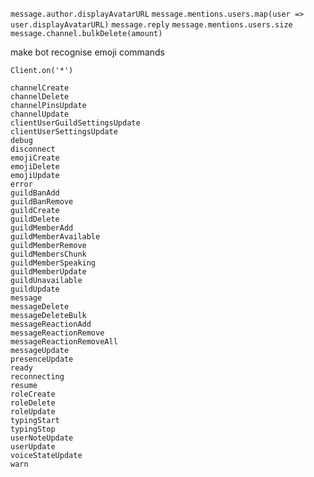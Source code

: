 `message.author.displayAvatarURL`
`message.mentions.users.map(user => user.displayAvatarURL)`
`message.reply`
`message.mentions.users.size`
`message.channel.bulkDelete(amount)`

make bot recognise emoji commands


```
Client.on('*')

channelCreate
channelDelete
channelPinsUpdate
channelUpdate
clientUserGuildSettingsUpdate
clientUserSettingsUpdate
debug
disconnect
emojiCreate
emojiDelete
emojiUpdate
error
guildBanAdd
guildBanRemove
guildCreate
guildDelete
guildMemberAdd
guildMemberAvailable
guildMemberRemove
guildMembersChunk
guildMemberSpeaking
guildMemberUpdate
guildUnavailable
guildUpdate
message
messageDelete
messageDeleteBulk
messageReactionAdd
messageReactionRemove
messageReactionRemoveAll
messageUpdate
presenceUpdate
ready
reconnecting
resume
roleCreate
roleDelete
roleUpdate
typingStart
typingStop
userNoteUpdate
userUpdate
voiceStateUpdate
warn

```